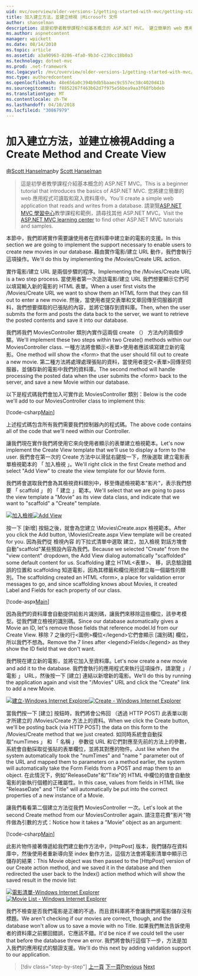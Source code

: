 ```yaml
---
uid: mvc/overview/older-versions-1/getting-started-with-mvc/getting-started-with-mvc-part6
title: 加入建立方法，並建立檢視 |Microsoft 文件
author: shanselman
description: 這是初學者教學課程介紹基本概念的 ASP.NET MVC。 建立簡單的 web 應用程式可讀取和寫入資料庫中。
ms.author: aspnetcontent
manager: wpickett
ms.date: 08/14/2010
ms.topic: article
ms.assetid: a3a90963-0286-4fa0-9b3d-c230cc18b0a3
ms.technology: dotnet-mvc
ms.prod: .net-framework
msc.legacyurl: /mvc/overview/older-versions-1/getting-started-with-mvc/getting-started-with-mvc-part6
msc.type: authoredcontent
ms.openlocfilehash: 48e656a0c394b9db5baaec9c557ec38c4020d41b
ms.sourcegitcommit: f8852267f463b62d7f975e56bea9aa3f68fbbdeb
ms.translationtype: MT
ms.contentlocale: zh-TW
ms.lasthandoff: 04/10/2018
ms.locfileid: "30867979"
---
```

<a name="adding-a-create-method-and-create-view"></a><span data-ttu-id="c32f2-104">加入建立方法，並建立檢視</span><span class="sxs-lookup"><span data-stu-id="c32f2-104">Adding a Create Method and Create View</span></span>
====================
<span data-ttu-id="c32f2-105">由[Scott Hanselman](https://github.com/shanselman)</span><span class="sxs-lookup"><span data-stu-id="c32f2-105">by [Scott Hanselman](https://github.com/shanselman)</span></span>

> <span data-ttu-id="c32f2-106">這是初學者教學課程介紹基本概念的 ASP.NET MVC。</span><span class="sxs-lookup"><span data-stu-id="c32f2-106">This is a beginner tutorial that introduces the basics of ASP.NET MVC.</span></span> <span data-ttu-id="c32f2-107">您將建立簡單的 web 應用程式可讀取和寫入資料庫中。</span><span class="sxs-lookup"><span data-stu-id="c32f2-107">You'll create a simple web application that reads and writes from a database.</span></span> <span data-ttu-id="c32f2-108">請瀏覽[ASP.NET MVC 學習中心](../../../index.md)教學課程和範例，請尋找其他 ASP.NET MVC。</span><span class="sxs-lookup"><span data-stu-id="c32f2-108">Visit the [ASP.NET MVC learning center](../../../index.md) to find other ASP.NET MVC tutorials and samples.</span></span>


<span data-ttu-id="c32f2-109">本節中，我們即將實作需要讓使用者在資料庫中建立新的電影的支援。</span><span class="sxs-lookup"><span data-stu-id="c32f2-109">In this section we are going to implement the support necessary to enable users to create new movies in our database.</span></span> <span data-ttu-id="c32f2-110">藉由實作電影/建立 URL 動作，我們會執行這項操作。</span><span class="sxs-lookup"><span data-stu-id="c32f2-110">We'll do this by implementing the /Movies/Create URL action.</span></span>

<span data-ttu-id="c32f2-111">實作電影/建立 URL 是兩個步驟的程序。</span><span class="sxs-lookup"><span data-stu-id="c32f2-111">Implementing the /Movies/Create URL is a two step process.</span></span> <span data-ttu-id="c32f2-112">當使用者第一次造訪電影/建立 URL 我們想要顯示它們可以填寫輸入新的電影的 HTML 表單。</span><span class="sxs-lookup"><span data-stu-id="c32f2-112">When a user first visits the /Movies/Create URL we want to show them an HTML form that they can fill out to enter a new movie.</span></span> <span data-ttu-id="c32f2-113">然後，當使用者提交表單和文章回傳至伺服器的資料，我們想要擷取的已張貼的內容，並將它儲存到資料庫。</span><span class="sxs-lookup"><span data-stu-id="c32f2-113">Then, when the user submits the form and posts the data back to the server, we want to retrieve the posted contents and save it into our database.</span></span>

<span data-ttu-id="c32f2-114">我們將我們 MoviesController 類別內實作這兩個 create （） 方法內的兩個步驟。</span><span class="sxs-lookup"><span data-stu-id="c32f2-114">We'll implement these two steps within two Create() methods within our MoviesController class.</span></span> <span data-ttu-id="c32f2-115">一種方法將會顯示&lt;表單&gt;使用者應該填寫建立新的電影。</span><span class="sxs-lookup"><span data-stu-id="c32f2-115">One method will show the &lt;form&gt; that the user should fill out to create a new movie.</span></span> <span data-ttu-id="c32f2-116">第二種方法將處理處理張貼的資料，當使用者提交&lt;表單&gt;回傳至伺服器，並儲存新的電影中我們的資料庫。</span><span class="sxs-lookup"><span data-stu-id="c32f2-116">The second method will handle processing the posted data when the user submits the &lt;form&gt; back to the server, and save a new Movie within our database.</span></span>

<span data-ttu-id="c32f2-117">以下是程式碼我們會加入可實作此 MoviesController 類別：</span><span class="sxs-lookup"><span data-stu-id="c32f2-117">Below is the code we'll add to our MoviesController class to implement this:</span></span>

[!code-csharp[Main](getting-started-with-mvc-part6/samples/sample1.cs)]

<span data-ttu-id="c32f2-118">上述程式碼包含所有我們需要我們控制器內的程式碼。</span><span class="sxs-lookup"><span data-stu-id="c32f2-118">The above code contains all of the code that we'll need within our Controller.</span></span>

<span data-ttu-id="c32f2-119">讓我們現在實作我們將使用它來向使用者顯示的表單建立檢視範本。</span><span class="sxs-lookup"><span data-stu-id="c32f2-119">Let's now implement the Create View template that we'll use to display a form to the user.</span></span> <span data-ttu-id="c32f2-120">我們會在第一次的 Create 方法中以滑鼠右鍵按一下，然後選取 建立電影表單檢視範本的 「 加入檢視 」。</span><span class="sxs-lookup"><span data-stu-id="c32f2-120">We'll right click in the first Create method and select "Add View" to create the view template for our Movie form.</span></span>

<span data-ttu-id="c32f2-121">我們將會選取我們會為其檢視資料類別中，移至傳遞檢視範本"影片"，表示我們想要 「 scaffold 」 的 「 建立 」 範本。</span><span class="sxs-lookup"><span data-stu-id="c32f2-121">We'll select that we are going to pass the view template a "Movie" as its view data class, and indicate that we want to "scaffold" a "Create" template.</span></span>

<span data-ttu-id="c32f2-122">[![加入檢視](getting-started-with-mvc-part6/_static/image2.png)](getting-started-with-mvc-part6/_static/image1.png)</span><span class="sxs-lookup"><span data-stu-id="c32f2-122">[![Add View](getting-started-with-mvc-part6/_static/image2.png)](getting-started-with-mvc-part6/_static/image1.png)</span></span>

<span data-ttu-id="c32f2-123">按一下 [新增] 按鈕之後，就會為您建立 \Movies\Create.aspx 檢視範本。</span><span class="sxs-lookup"><span data-stu-id="c32f2-123">After you click the Add button, \Movies\Create.aspx View template will be created for you.</span></span> <span data-ttu-id="c32f2-124">因為我們從 檢視內容 的下拉式清單中選取 建立，加入檢視 對話方塊會自動"scaffold"某些預設內容為我們。</span><span class="sxs-lookup"><span data-stu-id="c32f2-124">Because we selected "Create" from the "view content" dropdown, the Add View dialog automatically "scaffolded" some default content for us.</span></span> <span data-ttu-id="c32f2-125">Scaffolding 建立 HTML&lt;表單&gt;、 移，訊息驗證錯誤的位置和 scaffolding 知道電影，因為其標籤和欄位用於建立每一個屬性的類別。</span><span class="sxs-lookup"><span data-stu-id="c32f2-125">The scaffolding created an HTML &lt;form&gt;, a place for validation error messages to go, and since scaffolding knows about Movies, it created Label and Fields for each property of our class.</span></span>

[!code-aspx[Main](getting-started-with-mvc-part6/samples/sample2.aspx)]

<span data-ttu-id="c32f2-126">因為我們的資料庫會自動提供給影片識別碼，讓我們來移除這些欄位，該參考模型。從我們建立檢視的識別碼。</span><span class="sxs-lookup"><span data-stu-id="c32f2-126">Since our database automatically gives a Movie an ID, let's remove those fields that reference model.Id from our Create View.</span></span> <span data-ttu-id="c32f2-127">移除 7 之後的行&lt;圖例&gt;欄位&lt;/legend&gt;它們會顯示 [識別碼] 欄位，所以我們不想為。</span><span class="sxs-lookup"><span data-stu-id="c32f2-127">Remove the 7 lines after &lt;legend&gt;Fields&lt;/legend&gt; as they show the ID field that we don't want.</span></span>

<span data-ttu-id="c32f2-128">我們現在建立新的電影，並將它加入至資料庫。</span><span class="sxs-lookup"><span data-stu-id="c32f2-128">Let's now create a new movie and add it to the database.</span></span> <span data-ttu-id="c32f2-129">我們會執行的應用程式來執行這項操作，請瀏覽 」 / 電影 」 URL，然後按一下 [建立] 連結以新增新的電影。</span><span class="sxs-lookup"><span data-stu-id="c32f2-129">We'll do this by running the application again and visit the "/Movies" URL and click the "Create" link to add a new Movie.</span></span>

<span data-ttu-id="c32f2-130">[![建立-Windows Internet Explorer](getting-started-with-mvc-part6/_static/image4.png)](getting-started-with-mvc-part6/_static/image3.png)</span><span class="sxs-lookup"><span data-stu-id="c32f2-130">[![Create - Windows Internet Explorer](getting-started-with-mvc-part6/_static/image4.png)](getting-started-with-mvc-part6/_static/image3.png)</span></span>

<span data-ttu-id="c32f2-131">當我們按一下 [建立] 按鈕時，我們將會公佈回 （透過 HTTP POST) 此表單以剛才所建立的 /Movies/Create 方法上的資料。</span><span class="sxs-lookup"><span data-stu-id="c32f2-131">When we click the Create button, we'll be posting back (via HTTP POST) the data on this form to the /Movies/Create method that we just created.</span></span> <span data-ttu-id="c32f2-132">如同時系統會自動採取"numTimes 」 和 「 名稱 」 參數從 URL 和它們對應至先前的方法上的參數，系統會自動採取從張貼的表單欄位，並將其對應的物件。</span><span class="sxs-lookup"><span data-stu-id="c32f2-132">Just like when the system automatically took the "numTimes" and "name " parameter out of the URL and mapped them to parameters on a method earlier, the system will automatically take the Form Fields from a POST and map them to an object.</span></span> <span data-ttu-id="c32f2-133">在此情況下，例如"ReleaseDate"和"Title"的 HTML 中欄位的值會自動放電影的新執行個體的正確屬性。</span><span class="sxs-lookup"><span data-stu-id="c32f2-133">In this case, values from fields in HTML like "ReleaseDate" and "Title" will automatically be put into the correct properties of a new instance of a Movie.</span></span>

<span data-ttu-id="c32f2-134">讓我們看看第二個建立方法從我們 MoviesController 一次。</span><span class="sxs-lookup"><span data-stu-id="c32f2-134">Let's look at the second Create method from our MoviesController again.</span></span> <span data-ttu-id="c32f2-135">請注意花費"影片"物件做為引數的方式：</span><span class="sxs-lookup"><span data-stu-id="c32f2-135">Notice how it takes a "Movie" object as an argument:</span></span>

[!code-csharp[Main](getting-started-with-mvc-part6/samples/sample3.cs)]

<span data-ttu-id="c32f2-136">此影片物件接著傳遞給我們建立動作方法中，[HttpPost] 版本，我們儲存在資料庫中，然後使用者重新導向至 index 動作方法，這個方法會將電影清單中顯示已儲存的結果：</span><span class="sxs-lookup"><span data-stu-id="c32f2-136">This Movie object was then passed to the [HttpPost] version of our Create action method, and we saved it in the database and then redirected the user back to the Index() action method which will show the saved result in the movie list:</span></span>

<span data-ttu-id="c32f2-137">[![電影清單-Windows Internet Explorer](getting-started-with-mvc-part6/_static/image6.png)](getting-started-with-mvc-part6/_static/image5.png)</span><span class="sxs-lookup"><span data-stu-id="c32f2-137">[![Movie List - Windows Internet Explorer](getting-started-with-mvc-part6/_static/image6.png)](getting-started-with-mvc-part6/_static/image5.png)</span></span>

<span data-ttu-id="c32f2-138">我們不檢查是否我們電影是正確的不過，而且資料庫將不會讓我們將電影儲存沒有標題。</span><span class="sxs-lookup"><span data-stu-id="c32f2-138">We aren't checking if our movies are correct, though, and the database won't allow us to save a movie with no Title.</span></span> <span data-ttu-id="c32f2-139">如果我們無法告訴使用者的資料庫之前擲回錯誤，它應該不錯。</span><span class="sxs-lookup"><span data-stu-id="c32f2-139">It'd be nice if we could tell the user that before the database threw an error.</span></span> <span data-ttu-id="c32f2-140">我們將會執行這個下一步，方法是加入我們的應用程式的驗證支援。</span><span class="sxs-lookup"><span data-stu-id="c32f2-140">We'll do this next by adding validation support to our application.</span></span>

> [!div class="step-by-step"]
> <span data-ttu-id="c32f2-141">[上一頁](getting-started-with-mvc-part5.md)
> [下一頁](getting-started-with-mvc-part7.md)</span><span class="sxs-lookup"><span data-stu-id="c32f2-141">[Previous](getting-started-with-mvc-part5.md)
[Next](getting-started-with-mvc-part7.md)</span></span>
